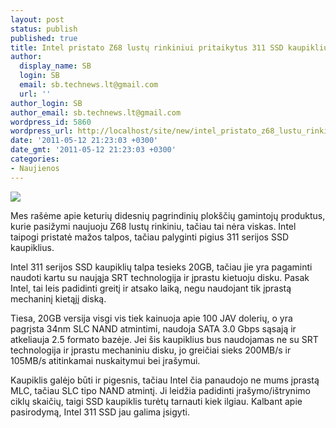 ```yaml
---
layout: post
status: publish
published: true
title: Intel pristato Z68 lustų rinkiniui pritaikytus 311 SSD kaupiklius
author:
  display_name: SB
  login: SB
  email: sb.technews.lt@gmail.com
  url: ''
author_login: SB
author_email: sb.technews.lt@gmail.com
wordpress_id: 5860
wordpress_url: http://localhost/site/new/intel_pristato_z68_lustu_rinkiniui_pritaikytus_311_serijos_ssd_kaupiklius/
date: '2011-05-12 21:23:03 +0300'
date_gmt: '2011-05-12 21:23:03 +0300'
categories:
- Naujienos
---
```

<div class="imgright"><img src="http://technews.lt/upload/Intel-SSD-Larson-Creek-Review.jpg"  /></div>
<p>Mes rašėme apie keturių didesnių pagrindinių plokščių gamintojų produktus, kurie pasižymi naujuoju Z68 lustų rinkiniu, tačiau tai nėra viskas. Intel taipogi pristatė mažos talpos, tačiau palyginti pigius 311 serijos SSD kaupiklius.</p>
<p>Intel 311 serijos SSD kaupiklių talpa tesieks 20GB, tačiau jie yra pagaminti naudoti kartu su naująja SRT technologija ir įprastu kietuoju disku. Pasak Intel, tai leis padidinti greitį ir atsako laiką, negu naudojant tik įprastą mechaninį kietąjį diską.</p>
<p>Tiesa, 20GB versija visgi vis tiek kainuoja apie 100 JAV dolerių, o yra pagrįsta 34nm SLC NAND atmintimi, naudoja SATA 3.0 Gbps sąsają ir atkeliauja 2.5 formato bazėje. Jei šis kaupiklius bus naudojamas ne su SRT technologija ir įprastu mechaniniu disku, jo greičiai sieks 200MB/s ir 105MB/s atitinkamai nuskaitymui bei įrašymui.</p>
<p>Kaupiklis galėjo būti ir pigesnis, tačiau Intel čia panaudojo ne mums įprastą MLC, tačiau SLC tipo NAND atmintį. Ji leidžia padidinti įrašymo/ištrynimo ciklų skaičių, taigi SSD kaupiklis turėtų tarnauti kiek ilgiau. Kalbant apie pasirodymą, Intel 311 SSD jau galima įsigyti.<br /></p>

